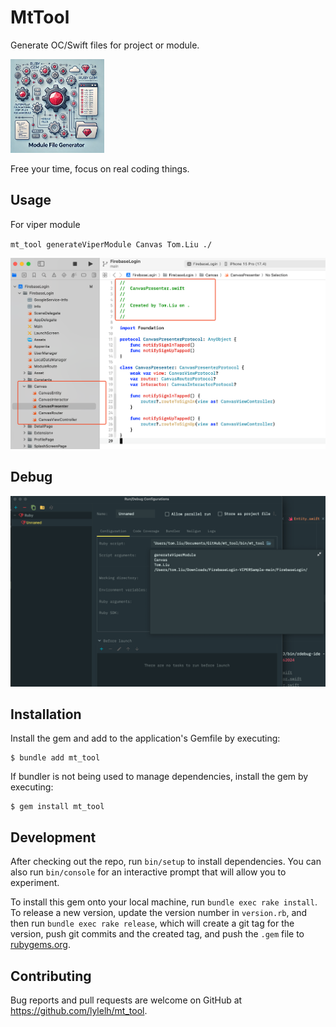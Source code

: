 # MtTool

Generate OC/Swift files for project or module.

<img src="69786f8e2a527b8c26f2c1311e230e5f.webp.png" alt="Module File Generator" height="150" width="150">


Free your time, focus on real coding things.

## Usage

For viper module

`mt_tool generateViperModule Canvas Tom.Liu ./`

<img src="SCR-20240619-msnz.png" alt="Module File Generator">

## Debug

![config](https://github.com/lyleLH/image-repo/blob/master/images/SCR-20240619-mpdx.png?raw=true)

## Installation

Install the gem and add to the application's Gemfile by executing:

    $ bundle add mt_tool

If bundler is not being used to manage dependencies, install the gem by executing:

    $ gem install mt_tool

## Development

After checking out the repo, run `bin/setup` to install dependencies. You can also run `bin/console` for an interactive prompt that will allow you to experiment.

To install this gem onto your local machine, run `bundle exec rake install`. To release a new version, update the version number in `version.rb`, and then run `bundle exec rake release`, which will create a git tag for the version, push git commits and the created tag, and push the `.gem` file to [rubygems.org](https://rubygems.org).

## Contributing

Bug reports and pull requests are welcome on GitHub at https://github.com/lylelh/mt_tool.
